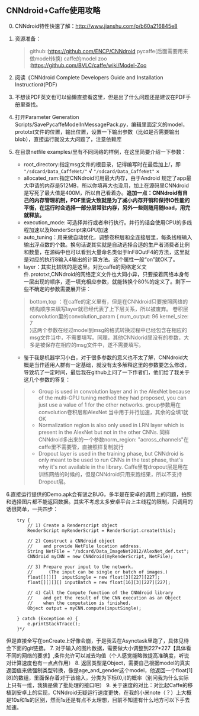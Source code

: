 ## CNNdroid+Caffe使用攻略 ##

0.  CNNdroid特性快速了解：http://www.jianshu.com/p/b60a216845e8
1.  资源准备：
     >github::https://github.com/ENCP/CNNdroid
     >pycaffe(后面需要用来做model转换)
     >caffe的model zoo :https://github.com/BVLC/caffe/wiki/Model-Zoo
2.  阅读《CNNdroid Complete Developers Guide and Installation Instruction》(PDF)
3.  不想读PDF英文也可以偷懒直接看这里，但是出了什么问题还是建议在PDF手册里查找。
4.  打开Parameter Generation Scripts/SavePycaffeModelInMessagePack.py，编辑里面定义的model，prototxt文件的位置，输出位置，设置一下输出参数（比如是否需要输出blob），直接运行就没太大问题了，注意依赖库
5.  在目录netfile examples/里有不同网络的样例，在这里简要介绍一下参数：
    - root_directory:指定msg文件的根目录，记得编写时在最后加上/，即
       ```"/sdcard/Data_CaffeNet/"``` √
       ```"/sdcard/Data_CaffeNet"```   ×
    - allocated_ram:指定CNNdroid可用最大内存，由于Android 规定了app最大申请的内存是512MB，所以你填再大也没用，加上在源码里CNNdroid是写死了最大值是400M，所以自己看着办。**追加一点：CNNdroid有自己的内存管理机制，PDF里说大致就是为了减小内存开销和保持IO性能的平衡，在运行时会选择一部分层常驻内存，另外一些则随用随load，用完就释放。**
    - execution_mode: 可选择并行或者串行执行。并行的话会使用CPU的多线程加速以及RenderScript来GPU加速
    - auto_tuning：用来做自动优化，调整卷积层和全连接层里，每条线程输入输出浮点数的个数。换句话说其实就是自动选择合适的生产者消费者比例和数量，在源码中也可以看到大量命名类似于InF8OutF4的方法，这里就是对应的执行8输入4输出的计算方法。这个属性一般“on”就OK了。
    - layer：其实比较坑的是这里。对比caffe的网络定义文件.prototxt,CNNdroid的网络定义文件也大同小异，只要按着网络本身每一层出现的顺序，逐一填充相应参数，就能转换个80%的定义了。剩下一些不确定的参数需要展开讲：
    >bottom,top ：在caffe的定义里有，但是在CNNdroid只要按照网络的结构顺序来填写layer就已经代表了上下层关系，所以被废弃。
    >卷积层convolution里的convolution_param {
    >num_output: 96
    >kernel_size: 7   
    >}这两个参数在经过model到msg的格式转换过程中已经包含在相应的msg文件当中，不需要填写。同理，其他CNNdorid里没有的参数，大多是被保存在相应的msg文件中，遂不需要填写。

    - 鉴于我是机器学习小白，对于很多参数的意义也不太了解，CNNdroid大概是当作适用人群有一定基础，就没有太多解释这里的参数要怎么修改，导致坑了一定时间，最后我在github上问了一下作者们，他们给了我关于这几个参数的答复：
    >- Group is used in convolution layer and in the AlexNet because of the multi-GPU tuning method they had proposed, you can just use a value of 1 for the other networks.
    >  group参数用在convolution卷积层和AlexNet 当中用于并行加速，其余的全填1就OK
    >- Normalization region is also only used in LRN layer which is present in the AlexNet but not in the other CNNs.
    >  同样CNNdroid多出来的一个参数norm_region: "across_channels"在caffe里不需要管，直接照样复制就行
    >- Dropout layer is used in the training phase, but CNNdroid is only meant to be used to run CNNs in the test phase, that's why it's not available in the library.
    >  Caffe里有dropout层是用在训练网络的时候的，但是CNNdroid只用来跑结果，所以不支持Dropout层。

6.直接运行提供的Demo.apk会有谜之BUG，多半是在安卓的调用上的问题，拍照和选择图片都不能返回数据。其实不考虑太多安卓平台上主线程的限制，只调用的话很简单，一共四步：

        try {
            // 1) Create a Renderscript object
            RenderScript myRenderScript = RenderScript.create(this);
    
            // 2) Construct a CNNdroid object
            //	  and provide NetFile location address.
            String NetFile = "/sdcard/Data_ImageNet2012/AlexNet_def.txt";
            CNNdroid myCNN = new CNNdroid(myRenderScript, NetFile);
    
            // 3) Prepare your input to the network.
            //		(The input can be single or batch of images.)
            float[][][]  inputSingle = new float[3][227][227];
            float[][][][] inputBatch = new float[16][3][227][227];
    
            // 4) Call the Compute function of the CNNdroid library
            //    and get the result of the CNN execution as an Object
            //	  when the computation is finished.
            Object output = myCNN.compute(inputSingle);
    
        } catch (Exception e) {
            e.printStackTrace();
        }*/

但是直接全写在onCreate上好像会崩，于是我丢在Asynctask里跑了，具体见待会下面的git链接。
7. 对于输入的图片数据，需要做大小调整到227*227【具体看不同的网络的要求】,条件允许可以减去均值（个人感觉能略微提高准确度，听说对计算速度也有一点点作用）
8. 返回类型是Object，需要自己根据model的真实返回值来做强制类型转换，像是age_and_gender这个model，他返回一个float[1][8]的数组，里面保存着对于该输入，分类为下标(0,i)的概率（别问我为什么实际上只有一维，我猜是做了批处理的接口吧）
9. 关于速度的对比：对比起Caffe的移植到安卓上的实现，CNNdroid无疑运行速度更快，在我的小米note（？）上大概是10s和1s的区别，然而1s还是有点不太理想，目前不知道有什么地方可以下手去加速。


